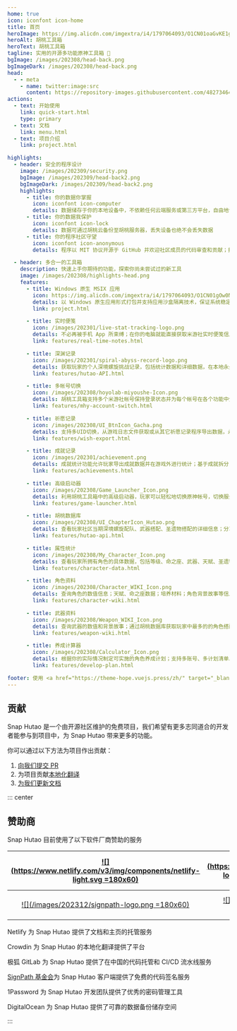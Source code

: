 ```yaml
---
home: true
icon: iconfont icon-home
title: 首页
heroImage: https://img.alicdn.com/imgextra/i4/1797064093/O1CN01oaGvKE1g6dut0pICS_!!1797064093.png_.webp
heroAlt: 胡桃工具箱
heroText: 胡桃工具箱
tagline: 实用的开源多功能原神工具箱 🧰
bgImage: /images/202308/head-back.png
bgImageDark: /images/202308/head-back.png
head:
  - - meta
    - name: twitter:image:src
      content: https://repository-images.githubusercontent.com/482734649/eb0f81d6-29a8-4d3c-8012-d85475cd89ee
actions:
  - text: 开始使用
    link: quick-start.html
    type: primary
  - text: 文档
    link: menu.html
  - text: 项目介绍
    link: project.html

highlights:
  - header: 安全的程序设计
    image: /images/202309/security.png
    bgImage: /images/202309/head-back2.png
    bgImageDark: /images/202309/head-back2.png
    highlights:
      - title: 你的数据你掌握
        icon: iconfont icon-computer
        details: 数据储存于你的本地设备中，不依赖任何云端服务或第三方平台，自由地访问你的数据
      - title: 你的数据我保护
        icon: iconfont icon-lock
        details: 数据可通过胡桃云备份至胡桃服务器，丢失设备也绝不会丢失数据
      - title: 你的程序社区守望
        icon: iconfont icon-anonymous
        details: 程序以 MIT 协议开源于 GitHub 并欢迎社区成员的代码审查和贡献；打包和发布流程由全自动流水线完成，无人工干预

  - header: 多合一的工具箱
    description: 快速上手你期待的功能，探索你尚未尝试过的新工具
    image: /images/202308/highlights-head.png
    features:
      - title: Windows 原生 MSIX 应用
        icon: https://img.alicdn.com/imgextra/i4/1797064093/O1CN01gOw0Nk1g6e0yjfAlD_!!1797064093.png_.webp
        details: 以 Windows 原生应用形式打包并支持应用沙盒隔离技术，保证系统稳定性和整洁性
        link: project.html

      - title: 实时便笺
        icon: /images/202301/live-stat-tracking-logo.png
        details: 不必再被手机 App 所束缚；在你的电脑就能直接获取米游社实时便笺信息并收到 Windows 原生通知提示
        link: features/real-time-notes.html

      - title: 深渊记录
        icon: /images/202301/spiral-abyss-record-logo.png
        details: 获取玩家的个人深境螺旋挑战记录，包括统计数据和详细数据，在本地永久保存往期深境螺旋挑战记录
        link: features/hutao-API.html

      - title: 多帐号切换
        icon: /images/202308/hoyolab-miyoushe-Icon.png
        details: 胡桃工具箱支持多个米游社帐号保持登录状态并为每个帐号在各个功能中分别创建档案，玩家可以轻松管理他们的多个帐号
        link: features/mhy-account-switch.html

      - title: 祈愿记录
        icon: /images/202308/UI_BtnIcon_Gacha.png
        details: 支持多UID切换，从游戏日志文件获取或从其它祈愿记录程序导出数据，永久保留玩家的祈愿记录
        link: features/wish-export.html

      - title: 成就记录
        icon: /images/202301/achievement.png
        details: 成就统计功能允许玩家导出成就数据并在游戏外进行统计；基于成就拆分，玩家可以对隐藏成就的阶段性目标进行管理
        link: features/achievements.html

      - title: 高级启动器
        icon: /images/202308/Game_Launcher_Icon.png
        details: 利用胡桃工具箱中的高级启动器，玩家可以轻松地切换原神帐号，切换服务器，修改游戏窗口设置并进一步探索更多高级功能
        link: features/game-launcher.html

      - title: 胡桃数据库
        icon: /images/202308/UI_ChapterIcon_Hutao.png
        details: 查看玩家社区当期深境螺旋配队、武器搭配、圣遗物搭配的详细信息；分享自己的深境螺旋阵容配置
        link: features/hutao-api.html

      - title: 属性统计
        icon: /images/202308/My_Character_Icon.png
        details: 查看玩家所拥有角色的具体数据，包括等级、命之座、武器、天赋、圣遗物等；自动计算圣遗物评分和双爆评分
        link: features/character-data.html

      - title: 角色资料
        icon: /images/202308/Character_WIKI_Icon.png
        details: 查询角色的数值信息；天赋、命之座数据；培养材料；角色背景故事等信息；通过胡桃数据库获取玩家中最多的武器和圣遗物搭配方案
        link: features/character-wiki.html

      - title: 武器资料
        icon: /images/202308/Weapon_WIKI_Icon.png
        details: 查询武器的数值和背景故事；通过胡桃数据库获取玩家中最多的的角色搭配数据
        link: features/weapon-wiki.html

      - title: 养成计算器
        icon: /images/202308/Calculator_Icon.png
        details: 根据你的实际情况制定可实施的角色养成计划；支持多账号、多计划清单以及背包物品记录
        link: features/develop-plan.html

footer: 使用 <a href="https://theme-hope.vuejs.press/zh/" target="_blank">VuePress Theme Hope</a> 主题构建 | 用开源社区力量为原神 PC 端玩家带来最好的游戏体验
---
```


## 贡献

Snap Hutao 是一个由开源社区维护的免费项目，我们希望有更多志同道合的开发者能参与到项目中，为 Snap Hutao 带来更多的功能。

你可以通过以下方法为项目作出贡献：

1. [向我们提交 PR](https://github.com/DGP-Studio/Snap.Hutao/pulls)
2. 为项目贡献[本地化翻译](i18n.md)
3. [为我们更新文档](https://github.com/DGP-Studio/Snap.Hutao.Docs)

<!-- @include: star-request.md -->

::: center

## 赞助商

Snap Hutao 目前使用了以下软件厂商赞助的服务

| [![](https://www.netlify.com/v3/img/components/netlify-light.svg =180x60)](https://www.netlify.com/) | [![](https://support.crowdin.com/assets/logos/core-logo/svg/crowdin-core-logo-cDark.svg =180x60)](https://crowdin.com/) |          [![](/images/202312/gitlab-logo.svg =180x60)](https://gitlab.cn/)           |
| :--------------------------------------------------------------------------------------------------: | :---------------------------------------------------------------------------------------------------------------------: | :----------------------------------------------------------------------------------: |
|              [![](/images/202312/signpath-logo.png =180x60)](https://about.signpath.io)              |                        [![](/images/202312/1Password-logo.svg =180x35)](https://1password.com/)                         | [![](/images/202312/digitalocean-horizontal.svg =180x40)](https://about.signpath.io) |

Netlify 为 Snap Hutao 提供了文档和主页的托管服务

Crowdin 为 Snap Hutao 的本地化翻译提供了平台

极狐 GitLab 为 Snap Hutao 提供了在中国的代码托管和 CI/CD 流水线服务

[SignPath 基金会](https://signpath.org/)为 Snap Hutao 客户端提供了免费的代码签名服务

1Password 为 Snap Hutao 开发团队提供了优秀的密码管理工具

DigitalOcean 为 Snap Hutao 提供了可靠的数据备份储存空间

:::
